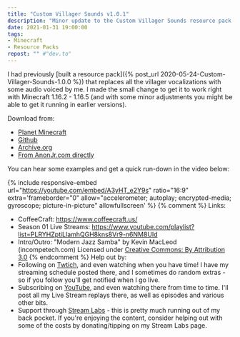 ```yaml
---
title: "Custom Villager Sounds v1.0.1"
description: "Minor update to the Custom Villager Sounds resource pack. Should work in Minecraft 1.16.2 - 1.16.5"
date: 2021-01-31 19:00:00
tags:
- Minecraft
- Resource Packs
repost: "" #"dev.to"
---
```


I had previously [built a resource pack]({% post_url 2020-05-24-Custom-Villager-Sounds-1.0.0 %}) that replaces all the villager vocalizations with some audio voiced by me. I made the small change to get it to work right with Minecraft 1.16.2 - 1.16.5 (and with some minor adjustments you might be able to get it running in earlier versions).

<!--more-->
Download from:
 * [Planet Minecraft](https://www.planetminecraft.com/texture-pack/custom-villager-sounds/)
 * [Github](https://github.com/AnonJr/Minecraft-Villager-Voices/releases)
 * [Archive.org](https://archive.org/details/Custom_Villager_Sounds-v1.0.1)
 * [From AnonJr.com directly](/downloads/Custom_Villager_Sounds_v1.0.1.zip)

You can hear some examples and get a quick run-down in the video below:

{% include responsive-embed url="https://youtube.com/embed/A3yHT_e2Y9s" ratio="16:9" extra='frameborder="0" allow="accelerometer; autoplay; encrypted-media; gyroscope; picture-in-picture" allowfullscreen' %}
{% comment %}
Links:
* CoffeeCraft: <https://www.coffeecraft.us/>
* Season 01 Live Streams: <https://www.youtube.com/playlist?list=PLRYHZptiLlamhQGH8kns8Vr9-n6NM8UId>
* Intro/Outro: "Modern Jazz Samba" by Kevin MacLeod (incompetech.com) Licensed under [Creative Commons: By Attribution 3.0](http://creativecommons.org/licenses/by/3.0/)
{% endcomment %}
Help out by:
 * Following on [Twtich](https://twitch.tv/AnonJr_Live), and even watching when you have time! I have my streaming schedule posted there, and I sometimes do random extras - so if you follow you'll get notified when I go live.
 * Subscribing on [YouTube](http://www.youtube.com/channel/UCXafqhKHbkSUIrq0LAuu0tw), and even watching there from time to time. I'll post all my Live Stream replays there, as well as episodes and various other bits.
 * Support through [Stream Labs](https://streamlabs.com/anonjr_live) - this is pretty much running out of my back pocket. If you're enjoying the content, consider helping out with some of the costs by donating/tipping on my Stream Labs page.